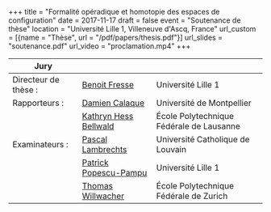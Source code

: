 +++
title = "Formalité opéradique et homotopie des espaces de configuration"
date = 2017-11-17
draft = false
event = "Soutenance de thèse"
location = "Université Lille 1, Villeneuve d'Ascq, France"
url_custom = [{name = "Thèse", url = "/pdf/papers/thesis.pdf"}]
url_slides = "soutenance.pdf"
url_video = "proclamation.mp4"
+++

<table class="table">
<thead>
<tr>
<th>Jury</th>
<th></th>
<th></th>
</tr>
</thead>

<tbody>
<tr>
<td>Directeur de thèse :</td>
<td><a href="https://math.univ-lille1.fr/~fresse/">Benoit Fresse</a></td>
<td>Université Lille 1</td>
</tr>

<tr>
<td>Rapporteurs :</td>
<td><a href="http://www.math.univ-montp2.fr/~calaque/">Damien Calaque</a></td>
<td>Université de Montpellier</td>
</tr>

<tr>
<td></td>
<td><a href="http://hessbellwald-lab.epfl.ch/HessBellwald">Kathryn Hess Bellwald</a></td>
<td>École Polytechnique Fédérale de Lausanne</td>
</tr>

<tr>
<td>Examinateurs :</td>
<td><a href="https://uclouvain.be/fr/repertoires/pascal.lambrechts">Pascal Lambrechts</a></td>
<td>Université Catholique de Louvain</td>
</tr>

<tr>
<td></td>
<td><a href="http://math.univ-lille1.fr/~popescu/">Patrick Popescu-Pampu</a></td>
<td>Université Lille 1</td>
</tr>

<tr>
<td></td>
<td><a href="https://people.math.ethz.ch/~wilthoma/">Thomas Willwacher</a></td>
<td>École Polytechnique Fédérale de Zurich</td>
</tr>
</tbody>
</table>
